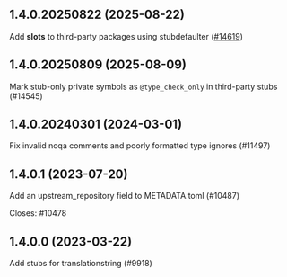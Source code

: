 ## 1.4.0.20250822 (2025-08-22)

Add __slots__ to third-party packages using stubdefaulter ([#14619](https://github.com/python/typeshed/pull/14619))

## 1.4.0.20250809 (2025-08-09)

Mark stub-only private symbols as `@type_check_only` in third-party stubs (#14545)

## 1.4.0.20240301 (2024-03-01)

Fix invalid noqa comments and poorly formatted type ignores (#11497)

## 1.4.0.1 (2023-07-20)

Add an upstream_repository field to METADATA.toml (#10487)

Closes: #10478

## 1.4.0.0 (2023-03-22)

Add stubs for translationstring (#9918)

